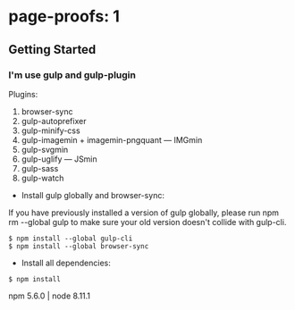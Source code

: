 # page-proofs: 1

## Getting Started

### I'm use gulp and gulp-plugin

Plugins:

1. browser-sync
1. gulp-autoprefixer 
1. gulp-minify-css
1. gulp-imagemin + imagemin-pngquant — IMGmin
1. gulp-svgmin
1. gulp-uglify — JSmin
1. gulp-sass
1. gulp-watch

- Install gulp globally and browser-sync:

If you have previously installed a version of gulp globally, please run npm rm --global gulp to make sure your old version doesn't collide with gulp-cli.
```
$ npm install --global gulp-cli
$ npm install --global browser-sync
```
- Install all dependencies:
```
$ npm install
```

npm 5.6.0 | node 8.11.1
